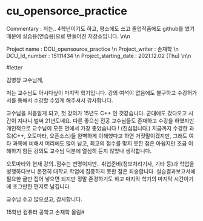# cu_opensorce_practice

Commentary :
저는.. 4학년이기도 하고, 평소에도 쓰고 졸업작품에도 github를 썼기 때문에 실습용(연습용)으로 만들어진 저장소입니다. \n\n

Project name : DCU_opensource_practice \n
Project_writer : 손재학 \n
DCU_Id_number : 15111434 \n
Project_starting_date : 2021.12.02 (Thu) \n\n

#letter

김병창 교수님께,

 저는 교수님도 아시다싶이 마지막 학기입니다. 강의 여석이 없음에도 불구하고 수강허가서를 통해서 수강할 수있게 해주셔서 감사합니다.

 교수님을 처음알게 되고, 첫 강의가 15년도 C++ 인 것같습니다. 군대에도 갔다오고 시간이 지나니 벌써 21년도네요.
다른 좋으신 전공 교수님들도 존재하고 수강을 하였지만 개인적으로 교수님이 모든 면에서 가장 좋았습니다 ! (진심입니다.)
지금까지 수강한 과목(C++, 오토마타, 오픈소스)들 완벽하게 이해했다고 하면 거짓말이겠지만, 그래도 여타 과목에 비해서 머리에도 많이 남고, 최고의 점수를 맞지 못한 점은 아쉽지만 조금 이해하기 힘든 강의도 교수님 덕분에 열심히 듣지 않았나 생각합니다.

 오토마타와 현재 강의..점수는 변명이지만.. 취업준비(정보처리기사, 기타 등)과 학업을 병행하다보니 온전히 대학교 학업에 집중하지 못한 점은 죄송합니다. 실습결과보고서에 필요한 글만 집어 넣으면 되지만 정말 존경하기도 하고 마지막 학기의 마지막 시간이기에 조그만한 편지로 남깁니다.
 
  교수님 수고 많으셨고, 감사합니다.
  
  15학번 컴퓨터 공학고 손재학 올림#


